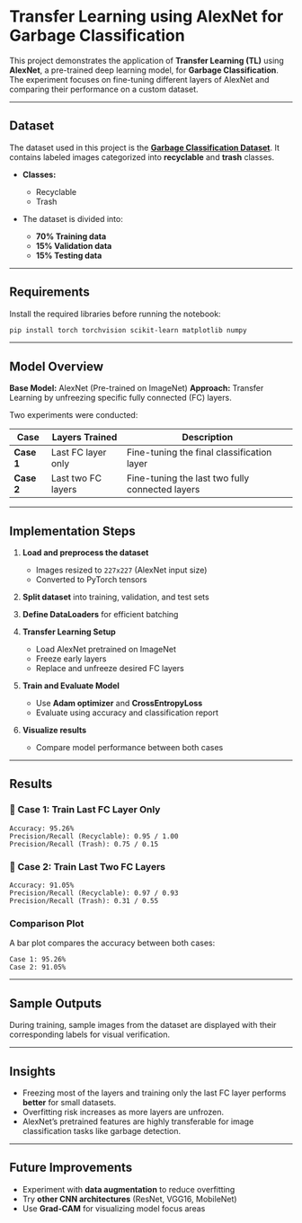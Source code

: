 # Transfer Learning using AlexNet for Garbage Classification

This project demonstrates the application of **Transfer Learning (TL)** using **AlexNet**, a pre-trained deep learning model, for **Garbage Classification**. The experiment focuses on fine-tuning different layers of AlexNet and comparing their performance on a custom dataset.

---

## Dataset

The dataset used in this project is the **[Garbage Classification Dataset](https://www.kaggle.com/datasets/alincijov/self-driving-cars)**.
It contains labeled images categorized into **recyclable** and **trash** classes.

* **Classes:**

  * Recyclable
  * Trash

* The dataset is divided into:

  * **70% Training data**
  * **15% Validation data**
  * **15% Testing data**

---

## Requirements

Install the required libraries before running the notebook:

```bash
pip install torch torchvision scikit-learn matplotlib numpy
```

---

## Model Overview

**Base Model:** AlexNet (Pre-trained on ImageNet)
**Approach:** Transfer Learning by unfreezing specific fully connected (FC) layers.

Two experiments were conducted:

| Case       | Layers Trained     | Description                                     |
| ---------- | ------------------ | ----------------------------------------------- |
| **Case 1** | Last FC layer only | Fine-tuning the final classification layer      |
| **Case 2** | Last two FC layers | Fine-tuning the last two fully connected layers |

---

## Implementation Steps

1. **Load and preprocess the dataset**

   * Images resized to `227x227` (AlexNet input size)
   * Converted to PyTorch tensors

2. **Split dataset** into training, validation, and test sets

3. **Define DataLoaders** for efficient batching

4. **Transfer Learning Setup**

   * Load AlexNet pretrained on ImageNet
   * Freeze early layers
   * Replace and unfreeze desired FC layers

5. **Train and Evaluate Model**

   * Use **Adam optimizer** and **CrossEntropyLoss**
   * Evaluate using accuracy and classification report

6. **Visualize results**

   * Compare model performance between both cases

---

## Results

### 🔹 Case 1: Train Last FC Layer Only

```
Accuracy: 95.26%
Precision/Recall (Recyclable): 0.95 / 1.00
Precision/Recall (Trash): 0.75 / 0.15
```

### 🔹 Case 2: Train Last Two FC Layers

```
Accuracy: 91.05%
Precision/Recall (Recyclable): 0.97 / 0.93
Precision/Recall (Trash): 0.31 / 0.55
```

### Comparison Plot

A bar plot compares the accuracy between both cases:

```
Case 1: 95.26%
Case 2: 91.05%
```

---

## Sample Outputs

During training, sample images from the dataset are displayed with their corresponding labels for visual verification.

---

## Insights

* Freezing most of the layers and training only the last FC layer performs **better** for small datasets.
* Overfitting risk increases as more layers are unfrozen.
* AlexNet’s pretrained features are highly transferable for image classification tasks like garbage detection.

---

## Future Improvements

* Experiment with **data augmentation** to reduce overfitting
* Try **other CNN architectures** (ResNet, VGG16, MobileNet)
* Use **Grad-CAM** for visualizing model focus areas
